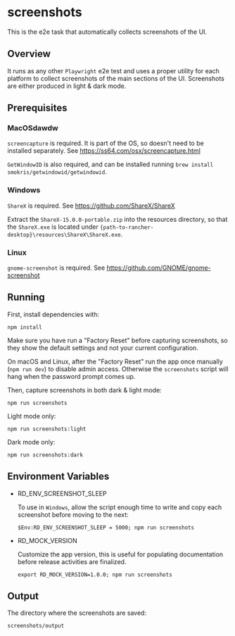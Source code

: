 # screenshots

This is the e2e task that automatically collects screenshots of the UI.


## Overview

It runs as any other `Playwright` e2e test and uses a proper utility for each platform to collect screenshots of the main sections of the UI.
Screenshots are either produced in light & dark mode.


## Prerequisites

### MacOSdawdw
`screencapture` is required. It is part of the OS, so doesn't need to be installed separately. See https://ss64.com/osx/screencapture.html

`GetWindowID` is also required, and can be installed running `brew install smokris/getwindowid/getwindowid`.

### Windows

`ShareX` is required. See https://github.com/ShareX/ShareX

Extract the `ShareX-15.0.0-portable.zip` into the resources directory, so that the `ShareX.exe` is located under `{path-to-rancher-desktop}\resources\ShareX\ShareX.exe`.

### Linux

`gnome-screenshot` is required. See https://github.com/GNOME/gnome-screenshot


## Running

First, install dependencies with:

```
npm install
```

Make sure you have run a "Factory Reset" before capturing screenshots, so they show the default settings and not your current configuration.

On macOS and Linux, after the "Factory Reset" run the app once manually (`npm run dev`) to disable admin access. Otherwise the `screenshots` script will hang when the password prompt comes up.

Then, capture screenshots in both dark & light mode:

```
npm run screenshots
```

Light mode only:

```
npm run screenshots:light
```

Dark mode only:

```
npm run screenshots:dark
```


## Environment Variables

- RD_ENV_SCREENSHOT_SLEEP

  To use in `Windows`, allow the script enough time to write and copy each screenshot before moving to the next:
  ```
  $Env:RD_ENV_SCREENSHOT_SLEEP = 5000; npm run screenshots
  ```

- RD_MOCK_VERSION

  Customize the app version, this is useful for populating documentation before release activities are finalized.
  ```
  export RD_MOCK_VERSION=1.0.0; npm run screenshots
  ```

## Output

The directory where the screenshots are saved:

  ```
  screenshots/output
  ```
